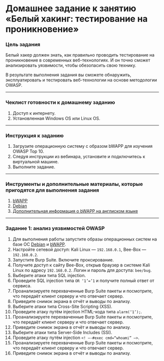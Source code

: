 # Домашнее задание к занятию «Белый хакинг: тестирование на проникновение»

### Цель задания

Белый хакер должен знать, как правильно проводить тестирование на проникновение в современных веб-технологиях. И он точно сможет анализировать уязвимости, чтобы обезопасить свою технику.

В результате выполнения задания вы сможете обнаружить, эксплуатировать и тестировать веб-технологии на основе методологии OWASP.

------

### Чеклист готовности к домашнему заданию

1. Доступ к интернету.
2. Установленная Windows OS или Linux OS.

------

### Инструкция к заданию

1. Загрузите операционную систему с образом bWAPP для изучения OWASP Top 10.
2. Следуя инструкции из вебинара, установите и подключитесь к виртуальной машине.
3. Выполните задание.

------

### Инструменты и дополнительные материалы, которые пригодятся для выполнения задания

1. [bWAPP](http://www.itsecgames.com/download.htm)
2. [Debian](https://www.kali.org/get-kali/#kali-virtual-machines)
3. [Дополнительная информация о bWAPP на англиском языке](http://itsecgames.blogspot.com)

------

### Задание 1: анализ уязвимостей OWASP

1. Для выполнения работы запустите образы операционных систем на базе ОС [Debian](https://www.kali.org/get-kali/#kali-virtual-machines) и [bWAPP](http://www.itsecgames.com/download.htm).
2. Настройте сетевой доступ: Kali Linux — `192.168.0.1`, Bee-Box — `192.168.0.2`.
3. Запустите Burp Suite. Включите проксирование.
4. Получите доступ к сайту Bee-Box, открыв браузер в системе Kali Linux по адресу `192.168.0.2`. Логин и пароль для доступа: `bee/bug`. 
5. Выберите атаки типа SQL injection.
6. Проведите SQL injection типа `OR ‘1’=’1` и получите полный ответ от сервиса.
7. Проанализируете перехваченные Burp Suite пакеты и посмотрите, что передаёт клиент серверу и что отвечает сервер. 
8. Приведите снимок экрана в отчёт и выводы по анализу.  
9. Выберите атаки типа Cross-Site Scripting (XSS).
10. Проведите атаку путём injection HTML-кода типа `alarm(‘1’);`.
11. Проанализируете перехваченные Burp Suite пакеты и посмотрите, что передаёт клиент серверу и что отвечает сервер. 
12. Приведите снимок экрана в отчёт и выводы по анализу.  
13. Выберите атаки типа Server-Side Includes (SSI).
14. Проведите атаку путём injection `<! –-#exec cmd=“whoami” —>`.
15. Проанализируете перехваченные Burp Suite пакеты и посмотрите, что передаёт клиент серверу и что отвечает сервер. 
16. Приведите снимок экрана в отчёт и выводы по анализу.  
